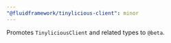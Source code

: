 ```yaml
---
"@fluidframework/tinylicious-client": minor
---
```


Promotes `TinyliciousClient` and related types to `@beta`.
